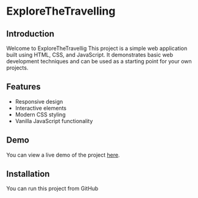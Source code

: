 # ExploreTheTravelling

## Introduction
Welcome to ExploreTheTravellig This project is a simple web application built using HTML, CSS, and JavaScript. It demonstrates basic web development techniques and can be used as a starting point for your own projects.

## Features
- Responsive design
- Interactive elements
- Modern CSS styling
- Vanilla JavaScript functionality

## Demo
You can view a live demo of the project [here](URL_TO_LIVE_DEMO).

## Installation
You can run this project from GitHub

